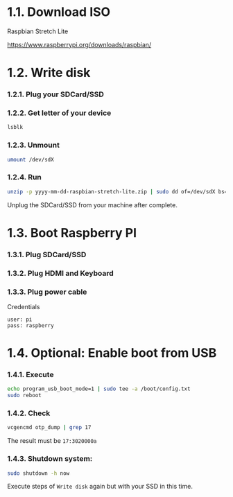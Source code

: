 # 1.1. Download ISO

Raspbian Stretch Lite

https://www.raspberrypi.org/downloads/raspbian/

# 1.2. Write disk

### 1.2.1. Plug your SDCard/SSD

### 1.2.2. Get letter of your device

```bash
lsblk
```

### 1.2.3. Unmount

```bash
umount /dev/sdX
```

### 1.2.4. Run

```bash
unzip -p yyyy-mm-dd-raspbian-stretch-lite.zip | sudo dd of=/dev/sdX bs=4M status=progress conv=fsync
```

Unplug the SDCard/SSD from your machine after complete.

# 1.3. Boot Raspberry PI

### 1.3.1. Plug SDCard/SSD

### 1.3.2. Plug HDMI and Keyboard

### 1.3.3. Plug power cable

Credentials

```
user: pi
pass: raspberry
```

# 1.4. Optional: Enable boot from USB

### 1.4.1. Execute

```bash
echo program_usb_boot_mode=1 | sudo tee -a /boot/config.txt
sudo reboot
```

### 1.4.2. Check

```bash
vcgencmd otp_dump | grep 17
```

The result must be ```17:3020000a```

### 1.4.3. Shutdown system:

```bash
sudo shutdown -h now
```

Execute steps of ```Write disk``` again but with your SSD in this time.